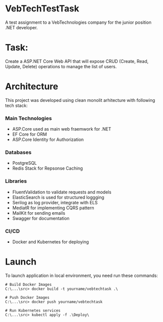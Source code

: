 # VebTechTestTask
A test assignment to a VebTechnologies company for the junior position .NET developer.

# Task:
Create a ASP.NET Core Web API that will expose CRUD (Create, Read, Update, Delete) operations to manage the list of users.

# Architecture
This project was developed using clean monolit arhitecture with following tech stack:

### Main Technologies
- ASP.Core used as main web fraemwork for .NET
- EF Core for ORM
- ASP.Core Identity for Authorization
### Databases
- PostgreSQL
- Redis Stack for Repsonse Caching
### Libraries
- FluentValidation to validate requests and models
- ElasticSearch is used for structured loggging
- Serilog as log provider, integrate with ELS
- MediatR for implementing CQRS pattern
- MailKit for sending emails
- Swagger for documentation

### CI/CD

- Docker and Kubernetes for deploying

# Launch

To launch application in local environment, you need run these commands:

```shell
# Build Docker Images
C:\...\src> docker build -t yourname/vebtechtask .\

# Push Docker Images
C:\...\src> docker push yourname/vebtechtask

# Run Kubernetes services
C:\...\src> kubectl apply -f .\Deploy\

